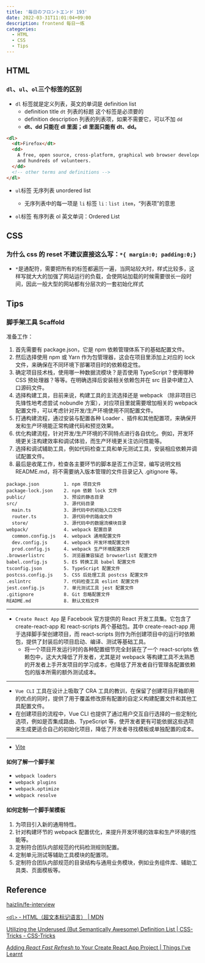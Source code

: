 ```yaml
---
title: '毎日のフロントエンド 193'
date: 2022-03-31T11:01:04+09:00
description: frontend 每日一练
categories:
  - HTML
  - CSS
  - Tips
---
```


## HTML

### `dl`、`ul`、`ol`三个标签的区别

- `dl` 标签就是定义列表，英文的单词是 definition list
  - definition title `dt` 列表的标题 这个标签是必须要的
  - definition description 列表的列表项，如果不需要它，可以不加 `dd`
  - **dt、dd 只能在 dl 里面；dl 里面只能有 dt、dd。**

```html
<dl>
  <dt>Firefox</dt>
  <dd>
    A free, open source, cross-platform, graphical web browser developed by the Mozilla Corporation
    and hundreds of volunteers.
  </dd>
  <!-- other terms and definitions -->
</dl>
```

- `ul`标签 无序列表 unordered list

  - 无序列表中的每一项是 `li` 标签 `li：list item`，“列表项”的意思

- `ol`标签 有序列表 ol 英文单词：Ordered List

## CSS

### 为什么 css 的 reset 不建议直接这么写：`*{ margin:0; padding:0;}`

- `*`是通配符，需要把所有的标签都遍历一遍，当网站较大时，样式比较多，这样写就大大的加强了网站运行的负载，会使网站加载的时候需要很长一段时间，因此一般大型的网站都有分层次的一套初始化样式

## Tips

### 脚手架工具 Scaffold

准备工作：

1. 首先需要有 package.json，它是 npm 依赖管理体系下的基础配置文件。
2. 然后选择使用 npm 或 Yarn 作为包管理器，这会在项目里添加上对应的 lock 文件，来确保在不同环境下部署项目时的依赖稳定性。
3. 确定项目技术栈，使用哪一种数据流模块？是否使用 TypeScript？使用哪种 CSS 预处理器？等等。在明确选择后安装相关依赖包并在 src 目录中建立入口源码文件。
4. 选择构建工具，目前来说，构建工具的主流选择还是 webpack （除非项目已先锋性地考虑尝试 nobundle 方案），对应项目里就需要增加相关的 webpack 配置文件，可以考虑针对开发/生产环境使用不同配置文件。
5. 打通构建流程，通过安装与配置各种 Loader 、插件和其他配置项，来确保开发和生产环境能正常构建代码和预览效果。
6. 优化构建流程，针对开发/生产环境的不同特点进行各自优化。例如，开发环境更关注构建效率和调试体验，而生产环境更关注访问性能等。
7. 选择和调试辅助工具，例如代码检查工具和单元测试工具，安装相应依赖并调试配置文件。
8. 最后是收尾工作，检查各主要环节的脚本是否工作正常，编写说明文档 README.md，将不需要纳入版本管理的文件目录记入 .gitignore 等。

```shell
package.json         1. npm 项目文件
package-lock.json    2. npm 依赖 lock 文件
public/              3. 预设的静态目录
src/                 3. 源代码目录
  main.ts            3. 源代码中的初始入口文件
  router.ts          3. 源代码中的路由文件
  store/             3. 源代码中的数据流模块目录
webpack/             4. webpack 配置目录
  common.config.js   4. webpack 通用配置文件
  dev.config.js      4. webpack 开发环境配置文件
  prod.config.js     4. webpack 生产环境配置文件
.browserlistrc       5. 浏览器兼容描述 browserlist 配置文件
babel.config.js      5. ES 转换工具 babel 配置文件
tsconfig.json        5. TypeScript 配置文件
postcss.config.js    5. CSS 后处理工具 postcss 配置文件
.eslintrc            7. 代码检查工具 eslint 配置文件
jest.config.js       7. 单元测试工具 jest 配置文件
.gitignore           8. Git 忽略配置文件
README.md            8. 默认文档文件
```

---

- `Create React App` 是 Facebook 官方提供的 React 开发工具集。它包含了 create-react-app 和 react-scripts 两个基础包。其中 create-react-app 用于选择脚手架创建项目，而 react-scripts 则作为所创建项目中的运行时依赖包，提供了封装后的项目启动、编译、测试等基础工具。
  - 将一个项目开发运行时的各种配置细节完全封装在了一个 react-scripts 依赖包中，这大大降低了开发者，尤其是对 webpack 等构建工具不太熟悉的开发者上手开发项目的学习成本，也降低了开发者自行管理各配置依赖包的版本所需的额外测试成本。

---

- `Vue CLI` 工具在设计上吸取了 CRA 工具的教训，在保留了创建项目开箱即用的优点的同时，提供了用于覆盖修改原有配置的自定义构建配置文件和其他工具配置文件。
- 在创建项目的流程中，Vue CLI 也提供了通过用户交互自行选择的一些定制化选项，例如是否集成路由、TypeScript 等，使开发者更有可能依据这些选项来生成更适合自己的初始化项目，降低了开发者寻找模板或单独配置的成本。

---

- [Vite](https://vitejs.dev/)

#### 如何了解一个脚手架

- `webpack loaders`
- `webpack plugins`
- `webpack.optimize`
- `webpack resolve`

#### 如何定制一个脚手架模板

1. 为项目引入新的通用特性。
2. 针对构建环节的 webpack 配置优化，来提升开发环境的效率和生产环境的性能等。
3. 定制符合团队内部规范的代码检测规则配置。
4. 定制单元测试等辅助工具模块的配置项。
5. 定制符合团队内部规范的目录结构与通用业务模块，例如业务组件库、辅助工具类、页面模板等。

## Reference

[haizlin/fe-interview](https://github.com/haizlin/fe-interview/blob/master/category/history.md)

[`<dl>` - HTML（超文本标记语言） | MDN](https://developer.mozilla.org/zh-CN/docs/Web/HTML/Element/dl)

[Utilizing the Underused (But Semantically Awesome) Definition List | CSS-Tricks - CSS-Tricks](https://css-tricks.com/utilizing-the-underused-but-semantically-awesome-definition-list/)

[Adding <em>React Fast Refresh</em> to Your Create React App Project | Things I've Learnt](https://dutzi.party/react-fast-refresh/)

